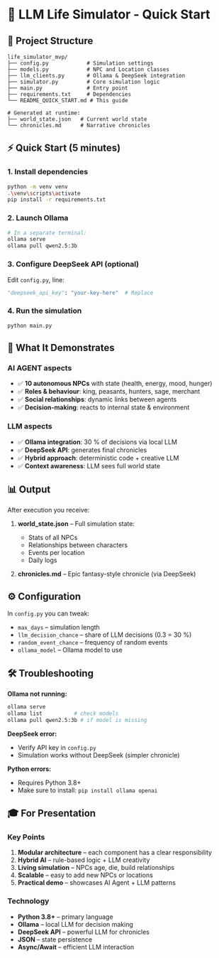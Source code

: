 # 🚀 LLM Life Simulator - Quick Start

## 📁 Project Structure
```
life_simulator_mvp/
├── config.py            # Simulation settings
├── models.py            # NPC and Location classes
├── llm_clients.py       # Ollama & DeepSeek integration
├── simulator.py         # Core simulation logic
├── main.py              # Entry point
├── requirements.txt     # Dependencies
└── README_QUICK_START.md # This guide

# Generated at runtime:
├── world_state.json   # Current world state
└── chronicles.md      # Narrative chronicles
```

## ⚡ Quick Start (5 minutes)

### 1. Install dependencies
```bash
python -m venv venv
.\venv\scripts\activate
pip install -r requirements.txt
```

### 2. Launch Ollama
```bash
# In a separate terminal:
ollama serve
ollama pull qwen2.5:3b
```

### 3. Configure DeepSeek API (optional)
Edit `config.py`, line:
```python
"deepseek_api_key": "your-key-here"  # Replace
```

### 4. Run the simulation
```bash
python main.py
```

## 🎯 What It Demonstrates

### AI AGENT aspects
- ✅ **10 autonomous NPCs** with state (health, energy, mood, hunger)
- ✅ **Roles & behaviour**: king, peasants, hunters, sage, merchant
- ✅ **Social relationships**: dynamic links between agents
- ✅ **Decision-making**: reacts to internal state & environment

### LLM aspects
- ✅ **Ollama integration**: 30 % of decisions via local LLM
- ✅ **DeepSeek API**: generates final chronicles
- ✅ **Hybrid approach**: deterministic code + creative LLM
- ✅ **Context awareness**: LLM sees full world state

## 📊 Output
After execution you receive:

1. **world_state.json** – Full simulation state:
   - Stats of all NPCs
   - Relationships between characters
   - Events per location
   - Daily logs

2. **chronicles.md** – Epic fantasy-style chronicle (via DeepSeek)

## ⚙️ Configuration
In `config.py` you can tweak:
- `max_days` – simulation length
- `llm_decision_chance` – share of LLM decisions (0.3 = 30 %)
- `random_event_chance` – frequency of random events
- `ollama_model` – Ollama model to use

## 🛠️ Troubleshooting

**Ollama not running:**
```bash
ollama serve
ollama list          # check models
ollama pull qwen2.5:3b # if model is missing
```

**DeepSeek error:**
- Verify API key in `config.py`
- Simulation works without DeepSeek (simpler chronicle)

**Python errors:**
- Requires Python 3.8+
- Make sure to install: `pip install ollama openai`

## 🎓 For Presentation

### Key Points
1. **Modular architecture** – each component has a clear responsibility
2. **Hybrid AI** – rule-based logic + LLM creativity
3. **Living simulation** – NPCs age, die, build relationships
4. **Scalable** – easy to add new NPCs or locations
5. **Practical demo** – showcases AI Agent + LLM patterns

### Technology
- **Python 3.8+** – primary language
- **Ollama** – local LLM for decision making
- **DeepSeek API** – powerful LLM for chronicles
- **JSON** – state persistence
- **Async/Await** – efficient LLM interaction